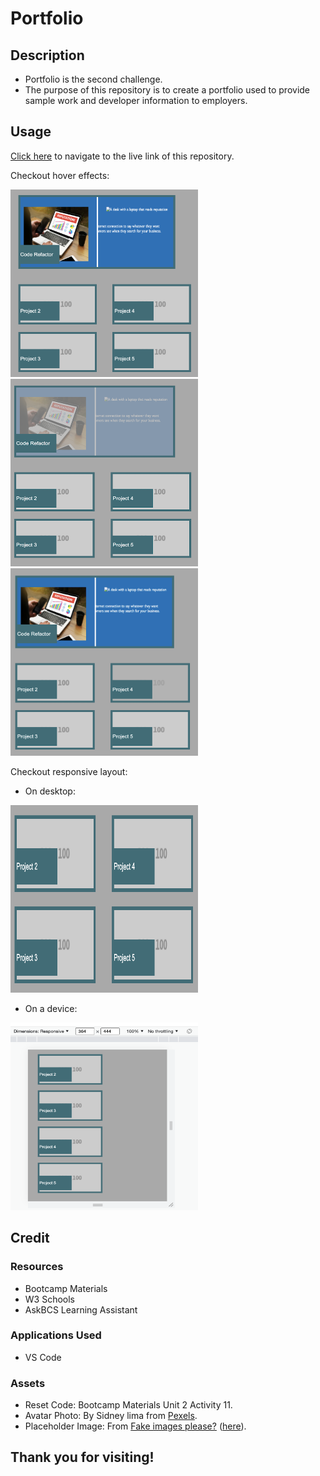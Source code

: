 # Portfolio

## Description

- Portfolio is the second challenge.
- The purpose of this repository is to create a portfolio used to provide sample work and developer information to employers.

## Usage

[Click here](https://hbarry89.github.io/Portfolio/) to navigate to the live link of this repository.

Checkout hover effects:

<img src="./assets/demo-images/normal.png" alt="Demo Image 1" width="300" height="300">
<img src="./assets/demo-images/hover1.png" alt="Demo Image 1" width="300" height="300">
<img src="/assets/demo-images/hover2.png" alt="Demo Image 1" width="300" height="300">

Checkout responsive layout:

- On desktop:
<img src="./assets/demo-images/response1.png" alt="Demo Image 1" width="300" height="300">

- On a device:
<img src="/assets/demo-images/response2.png" alt="Demo Image 1" width="300" height="300">

## Credit
### Resources
- Bootcamp Materials
- W3 Schools
- AskBCS Learning Assistant

### Applications Used
- VS Code

### Assets
- Reset Code: Bootcamp Materials Unit 2 Activity 11. 
- Avatar Photo: By Sidney lima from [Pexels](https://www.pexels.com/photo/silhouette-photography-of-woman-2011639/).
- Placeholder Image: From [Fake images please?](https://fakeimg.pl/) ([here](https://fakeimg.pl/200x100/)).

## Thank you for visiting!